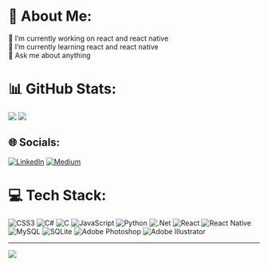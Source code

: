 # 💫 About Me:
🔭 I’m currently working on react and react native<br>🌱 I’m currently learning react and react native<br>💬 Ask me about anything<br>

# 📊 GitHub Stats:
![](https://github-readme-stats.vercel.app/api?username=buketozceylan&theme=gotham&hide_border=false&include_all_commits=false&count_private=false)
![](https://github-readme-stats.vercel.app/api/top-langs/?username=buketozceylan&theme=gotham&hide_border=false&include_all_commits=false&count_private=false&layout=compact)


## 🌐 Socials:
[![LinkedIn](https://img.shields.io/badge/LinkedIn-%230077B5.svg?logo=linkedin&logoColor=white)](https://linkedin.com/in/buketozceylan) [![Medium](https://img.shields.io/badge/Medium-12100E?logo=medium&logoColor=white)](https://medium.com/@@bktozceylan) 

# 💻 Tech Stack:
![CSS3](https://img.shields.io/badge/css3-%231572B6.svg?style=for-the-badge&logo=css3&logoColor=white) ![C#](https://img.shields.io/badge/c%23-%23239120.svg?style=for-the-badge&logo=csharp&logoColor=white) ![C](https://img.shields.io/badge/c-%2300599C.svg?style=for-the-badge&logo=c&logoColor=white) ![JavaScript](https://img.shields.io/badge/javascript-%23323330.svg?style=for-the-badge&logo=javascript&logoColor=%23F7DF1E) ![Python](https://img.shields.io/badge/python-3670A0?style=for-the-badge&logo=python&logoColor=ffdd54) ![.Net](https://img.shields.io/badge/.NET-5C2D91?style=for-the-badge&logo=.net&logoColor=white) ![React](https://img.shields.io/badge/react-%2320232a.svg?style=for-the-badge&logo=react&logoColor=%2361DAFB) ![React Native](https://img.shields.io/badge/react_native-%2320232a.svg?style=for-the-badge&logo=react&logoColor=%2361DAFB) ![MySQL](https://img.shields.io/badge/mysql-4479A1.svg?style=for-the-badge&logo=mysql&logoColor=white) ![SQLite](https://img.shields.io/badge/sqlite-%2307405e.svg?style=for-the-badge&logo=sqlite&logoColor=white) ![Adobe Photoshop](https://img.shields.io/badge/adobe%20photoshop-%2331A8FF.svg?style=for-the-badge&logo=adobe%20photoshop&logoColor=white) ![Adobe Illustrator](https://img.shields.io/badge/adobe%20illustrator-%23FF9A00.svg?style=for-the-badge&logo=adobe%20illustrator&logoColor=white)


---
[![](https://visitcount.itsvg.in/api?id=buketozceylan&icon=2&color=10)](https://visitcount.itsvg.in)

<!-- Proudly created with GPRM ( https://gprm.itsvg.in ) -->
